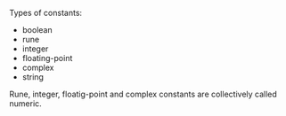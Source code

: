 Types of constants:
- boolean
- rune
- integer
- floating-point
- complex
- string 

Rune, integer, floatig-point and complex constants are collectively called numeric.

